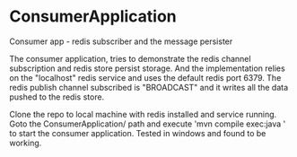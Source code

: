 # ConsumerApplication
Consumer app - redis subscriber and the message persister

The consumer application, tries to demonstrate the redis channel subscription and redis store persist storage.
And the implementation relies on the "localhost" redis service and uses the default redis port 6379.
The redis publish channel subscribed is "BROADCAST" and it writes all the data pushed  to the redis store.

Clone the repo to local machine with redis installed and service running.
Goto the ConsumerApplication/ path and execute 'mvn compile exec:java ' to start the consumer application.
Tested in windows and found to be working.

